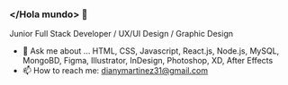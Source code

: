 ### </Hola mundo> 👋

Junior Full Stack Developer / UX/UI Design / Graphic Design

- 💬 Ask me about ... HTML, CSS, Javascript, React.js, Node.js, MySQL, MongoBD, Figma, Illustrator, InDesign, Photoshop, XD, After Effects
- 📫 How to reach me: dianymartinez31@gmail.com


<!--
**Diany0121/Diany0121** is a ✨ _special_ ✨ repository because its `README.md` (this file) appears on your GitHub profile.

Here are some ideas to get you started:

- 🔭 I’m currently working on ...
- 🌱 I’m currently learning ...
- 👯 I’m looking to collaborate on ...
- 🤔 I’m looking for help with ...
- 💬 Ask me about ...
- 📫 How to reach me: ...
- 😄 Pronouns: ...
- ⚡ Fun fact: ...
-->
